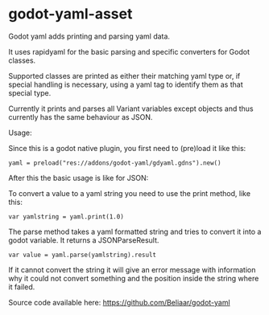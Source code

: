 # godot-yaml-asset
Godot yaml adds printing and parsing yaml data.

It uses rapidyaml for the basic parsing and specific converters for Godot classes.

Supported classes are printed as either their matching yaml type or, if special handling is necessary, using a yaml tag to identify them as that special type.

Currently it prints and parses all Variant variables except objects and thus currently has the same behaviour as JSON.

Usage:

Since this is a godot native plugin, you first need to (pre)load it like this:

```
yaml = preload("res://addons/godot-yaml/gdyaml.gdns").new()
```

After this the basic usage is like for JSON:

To convert a value to a yaml string you need to use the print method, like this:

```
var yamlstring = yaml.print(1.0)
```

The parse method takes a yaml formatted string and tries to convert it into a godot variable. It returns a JSONParseResult.

```
var value = yaml.parse(yamlstring).result
```

If it cannot convert the string it will give an error message with information why it could not convert something and the position inside the string where it failed.

Source code available here: https://github.com/Beliaar/godot-yaml
